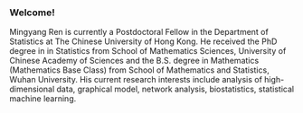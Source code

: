 ### Welcome!

Mingyang Ren is currently a Postdoctoral Fellow in the Department of Statistics at The Chinese University of Hong Kong. 
He received the PhD degree in in Statistics from School of Mathematics Sciences, University of Chinese Academy of Sciences and the B.S. degree in Mathematics (Mathematics Base Class) from School of Mathematics and Statistics, Wuhan University. 
His current research interests include analysis of high-dimensional data, graphical model, network analysis, biostatistics, statistical machine learning.
